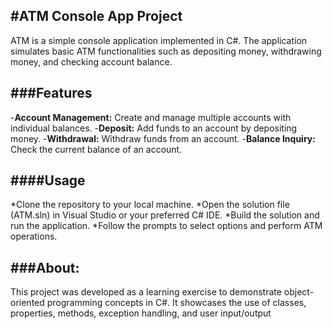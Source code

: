 #ATM Console App Project
---
ATM is a simple console application implemented in C#. 
The application simulates basic ATM functionalities such as depositing money, withdrawing money, and checking account balance.

###**Features**
---
-**Account Management:** Create and manage multiple accounts with individual balances.
-**Deposit:** Add funds to an account by depositing money.
-**Withdrawal:** Withdraw funds from an account.
-**Balance Inquiry:** Check the current balance of an account.

####**Usage**
---
*Clone the repository to your local machine.
*Open the solution file (ATM.sln) in Visual Studio or your preferred C# IDE.
*Build the solution and run the application.
*Follow the prompts to select options and perform ATM operations.

###About:
---
This project was developed as a learning exercise to demonstrate object-oriented programming concepts in C#. 
It showcases the use of classes, properties, methods, exception handling, and user input/output

